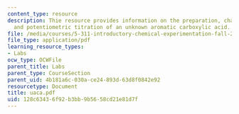 ```yaml
---
content_type: resource
description: Thie resource provides information on the preparation, characterization,
  and potentiometric titration of an unknown aromatic carboxylic acid.
file: /media/courses/5-311-introductory-chemical-experimentation-fall-2005/128c63436f92b3bb9b5658cd21e81d7f_uaca.pdf
file_type: application/pdf
learning_resource_types:
- Labs
ocw_type: OCWFile
parent_title: Labs
parent_type: CourseSection
parent_uid: 4b181a6c-030a-ce24-893d-63d8f0842e92
resourcetype: Document
title: uaca.pdf
uid: 128c6343-6f92-b3bb-9b56-58cd21e81d7f
---
```

